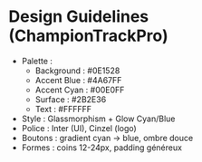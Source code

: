 ﻿# Design Guidelines (ChampionTrackPro)
- Palette : 
  - Background : #0E1528
  - Accent Blue : #4A67FF
  - Accent Cyan : #00E0FF
  - Surface : #2B2E36
  - Text : #FFFFFF
- Style : Glassmorphism + Glow Cyan/Blue
- Police : Inter (UI), Cinzel (logo)
- Boutons : gradient cyan → blue, ombre douce
- Formes : coins 12-24px, padding généreux
